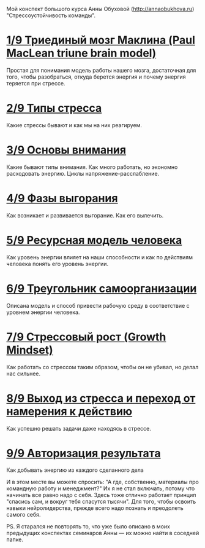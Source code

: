 
Мой конспект большого курса Анны Обуховой (<http://annaobukhova.ru>) "Стрессоустойчивость команды".

# [1/9 Триединый мозг Маклина (Paul MacLean triune brain model)](maclean-3-brain.md)

Простая для понимания модель работы нашего мозга, достаточная для того, чтобы разобраться, откуда берется энергия и почему энергия теряется при стрессе.

# [2/9 Типы стресса](stress-types.md)

Какие стрессы бывают и как мы на них реагируем.

# [3/9 Основы внимания](attention-framework.md)

Какие бывают типы внимания. Как много работать, но экономно расходовать энергию. Циклы напряжение-расслабление.

# [4/9 Фазы выгорания](burnout-phases.md)

Как возникает и развивается выгорание. Как его вылечить.

# [5/9 Ресурсная модель человека](resource-model.md)

Как уровень энергии влияет на наши способности и как по действиям человека понять его уровень энергии.

# [6/9 Треугольник самоорганизации](self-organization.md)

Описана модель и способ привести рабочую среду в соответствие с уровнем энергии человека.

# [7/9 Стрессовый рост (Growth Mindset)](growth-mindset.md)

Как работать со стрессом таким образом, чтобы он не убивал, но делал нас сильнее.

# [8/9 Выход из стресса и переход от намерения к действию](from-intent-to-action.md)

Как успешно решать задачи даже находясь в стрессе.

# [9/9 Авторизация результата](result-authorization.md)

Как добывать энергию из каждого сделанного дела

И в этом месте вы можете спросить: "А где, собственно, материалы про командную работу и менеджмент?"
Их я не стал включать, потому что начинать все равно надо с себя. Здесь тоже отлично работает принцип "спасись сам, и вокруг тебя спасутся тысячи". Для того, чтобы освоить навыки нейролидерства, прежде всего надо познать и преодолеть самого себя.

PS. Я старался не повторять то, что уже было описано в моих предыдущих конспектах семинаров Анны — их можно найти в соседней папке.
